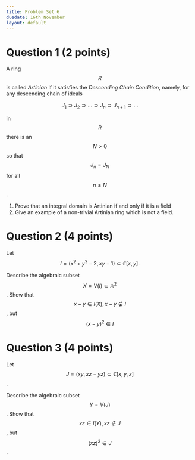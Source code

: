 ```yaml
---
title: Problem Set 6
duedate: 16th November
layout: default
---
```





Question 1 (2 points)
===

A ring $$R$$ is called *Artinian* if it satisfies the *Descending Chain Condition*, namely, for any descending chain of ideals

$$J_1\supset J_2\supset\dots\supset J_n\supset J_{n+1}\supset \dots$$

in $$R$$ there is an $$N>0$$ so that $$J_n=J_N$$ for all $$n\geq N$$.

1.  Prove that an integral domain is Artinian if and only if it is a field
2. Give an example of a non-trivial Artinian ring which is not a field.


Question 2 (4 points)
=======

Let $$I=(x^2+y^2-2, xy-1)\subset \mathbb{C}[x,y].$$

Describe the algebraic subset $$X=V(I)\subset\mathbb{A}^2$$.  Show that $$x-y\in I(X), x-y\notin I$$, but $$(x-y)^2\in I$$

Question 3 (4 points)
=====

Let $$J=(xy, xz-yz)\subset \mathbb{C}[x,y,z]$$.  

Describe the algebraic subset $$Y=V(J)$$.  Show that $$xz\in I(Y), xz\notin J$$, but $$(xz)^2\in J$$.